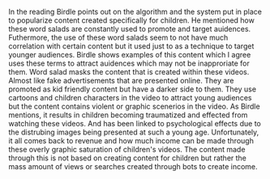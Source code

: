   In the reading Birdle points out on the algorithm and the system put in place to popularize content created specifically for children. 
He mentioned how these word salads are constantly used to promote and target auidences. Futhermore, the use of these word salads seem to not have much correlation with certain content but it used just to as a technique to target younger audiences.
  Birdle shows examples of this content which I agree uses these terms to attract auidences which may not be inapproriate for them. Word salad masks the content that is created within these videos. Almost like fake advertisements that are presented online. They are promoted as kid friendly content but have a darker side to them. They use cartoons and children characters in the video to attract young audiences but the content contains violent or graphic scenerios in the video. 
 As Birdle mentions, it results in children becoming traumatized and effected from watching these videos. And has been linked to psychological effects due to the distrubing images being presented at such a young age. Unfortunately, it all comes back to revenue and how much income can be made through these overly graphic saturation of children's videos. 
 The content made through this is not based on creating content for children but rather the mass amount of views or searches created through bots to create income.  
